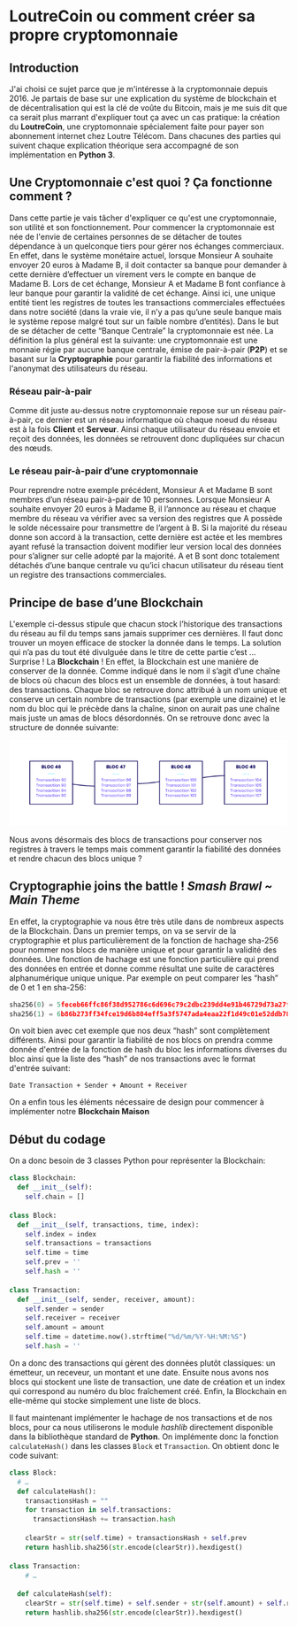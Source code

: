 # LoutreCoin ou comment créer sa propre cryptomonnaie

## Introduction
J'ai choisi ce sujet parce que je m'intéresse à la cryptomonnaie depuis 2016. Je partais de base sur une explication du système de blockchain et de décentralisation qui est la clé de voûte du Bitcoin, mais je me suis dit que ca serait plus marrant d'expliquer tout ça avec un cas pratique: la création du **LoutreCoin**, une cryptomonnaie spécialement faite pour payer son abonnement internet chez Loutre Télécom. Dans chacunes des parties qui suivent chaque explication théorique sera accompagné de son implémentation en **Python 3**.

## Une Cryptomonnaie c'est quoi ? Ça fonctionne comment ?
Dans cette partie je vais tâcher d'expliquer ce qu'est une cryptomonnaie, son utilité et son fonctionnement. Pour commencer la cryptomonnaie est née de l'envie de certaines personnes de se détacher de toutes dépendance à un quelconque tiers pour gérer nos échanges commerciaux. En effet, dans le système monétaire actuel, lorsque Monsieur A souhaite envoyer 20 euros à Madame B, il doit contacter sa banque pour demander à cette dernière d’effectuer un virement vers le compte en banque de Madame B. Lors de cet échange, Monsieur A et Madame B font confiance à leur banque pour garantir la validité de cet échange. Ainsi ici, une unique entité tient les registres de toutes les transactions commerciales effectuées dans notre société (dans la vraie vie, il n’y a pas qu’une seule banque mais le système repose malgré tout sur un faible nombre d’entités). Dans le but de se détacher de cette “Banque Centrale” la cryptomonnaie est née. La définition la plus général est la suivante: une cryptomonnaie est une monnaie régie par aucune banque centrale, émise de pair-à-pair (**P2P**) et se basant sur la **Cryptographie** pour garantir la fiabilité des informations et l'anonymat des utilisateurs du réseau.

### Réseau pair-à-pair
Comme dit juste au-dessus notre cryptomonnaie repose sur un réseau pair-à-pair, ce dernier est un réseau informatique où chaque noeud du réseau est à la fois **Client** et **Serveur**. Ainsi chaque utilisateur du réseau envoie et reçoit des données, les données se retrouvent donc dupliquées sur chacun des nœuds.

### Le réseau pair-à-pair d’une cryptomonnaie
Pour reprendre notre exemple précédent, Monsieur A et Madame B sont membres d’un réseau pair-à-pair de 10 personnes. Lorsque Monsieur A souhaite envoyer 20 euros à Madame B, il l’annonce au réseau et chaque membre du réseau va vérifier avec sa version des registres que A possède le solde nécessaire pour transmettre de l’argent à B. Si la majorité du réseau donne son accord à la transaction, cette dernière est actée et les membres ayant refusé la transaction doivent modifier leur version local des données pour s’aligner sur celle adopté par la majorité. A et B sont donc totalement détachés d’une banque centrale vu qu’ici chacun utilisateur du réseau tient un registre des transactions commerciales.

## Principe de base d’une Blockchain
L'exemple ci-dessus stipule que chacun stock l’historique des transactions du réseau au fil du temps sans jamais supprimer ces dernières. Il faut donc trouver un moyen efficace de stocker la donnée dans le temps. La solution qui n’a pas du tout été divulguée dans le titre de cette partie c’est … Surprise ! La **Blockchain** ! En effet, la Blockchain est une manière de conserver de la donnée. Comme indiqué dans le nom il s’agit d’une chaîne de blocs où chacun des blocs est un ensemble de données, à tout hasard: des transactions. Chaque bloc se retrouve donc attribué à un nom unique et conserve un certain nombre de transactions (par exemple une dizaine) et le nom du bloc qui le précède dans la chaîne, sinon on aurait pas une chaîne mais juste un amas de blocs désordonnés. 
On se retrouve donc avec la structure de donnée suivante:

![Blockchain](blockchain.png "Blockchain")

Nous avons désormais des blocs de transactions pour conserver nos registres à travers le temps mais comment garantir la fiabilité des données et rendre chacun des blocs unique ?

## Cryptographie joins the battle !  *Smash Brawl ~ Main Theme*
En effet, la cryptographie va nous être très utile dans de nombreux aspects de la Blockchain. Dans un premier temps, on va se servir de la cryptographie et plus particulièrement de la fonction de hachage sha-256 pour nommer nos blocs de manière unique et pour garantir la validité des données. Une fonction de hachage est une fonction particulière qui prend des données en entrée et donne comme résultat une suite de caractères alphanumérique unique unique. Par exemple on peut comparer les “hash” de 0 et 1 en sha-256:

```python
sha256(0) = 5feceb66ffc86f38d952786c6d696c79c2dbc239dd4e91b46729d73a27fb57e9
sha256(1) = 6b86b273ff34fce19d6b804eff5a3f5747ada4eaa22f1d49c01e52ddb7875b4b
```
On voit bien avec cet exemple que nos deux “hash” sont complètement différents. Ainsi pour garantir la fiabilité de nos blocs on prendra comme donnée d'entrée de la fonction de hash du bloc les informations diverses du bloc ainsi que la liste des “hash” de nos transactions avec le format  d'entrée suivant:
```
Date Transaction + Sender + Amount + Receiver
```

On a enfin tous les éléments nécessaire de design pour commencer à implémenter notre **Blockchain Maison**

## Début du codage
On a donc besoin de 3 classes Python pour représenter la Blockchain:

```python
class Blockchain:
  def __init__(self):
    self.chain = []

class Block:
  def __init__(self, transactions, time, index):
    self.index = index
    self.transactions = transactions
    self.time = time
    self.prev = ''
    self.hash = ''

class Transaction:
  def __init__(self, sender, receiver, amount):
    self.sender = sender
    self.receiver = receiver
    self.amount = amount
    self.time = datetime.now().strftime("%d/%m/%Y-%H:%M:%S")
    self.hash = ''
```

On a donc des transactions qui gèrent des données plutôt classiques: un émetteur, un receveur, un montant et une date.  Ensuite nous avons nos blocs qui stockent une liste de transaction, une date de création et un index qui correspond au numéro du bloc fraîchement créé. Enfin, la Blockchain en elle-même qui stocke simplement une liste de blocs.

Il faut maintenant implémenter le hachage de nos transactions et de nos blocs, pour ca nous utiliserons le module *hashlib* directement disponible dans la bibliothèque standard de **Python**. On implémente donc la fonction `calculateHash()` dans les classes `Block` et `Transaction`. On obtient donc le code suivant:

```python
class Block:
  # …
  def calculateHash():
    transactionsHash = ""
    for transaction in self.transactions:
      transactionsHash += transaction.hash

    clearStr = str(self.time) + transactionsHash + self.prev
    return hashlib.sha256(str.encode(clearStr)).hexdigest()

class Transaction:
	# …
  
  def calculateHash(self):
    clearStr = str(self.time) + self.sender + str(self.amount) + self.receiver
    return hashlib.sha256(str.encode(clearStr)).hexdigest()
```
